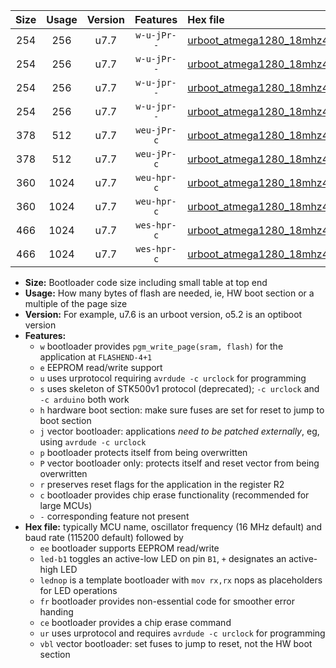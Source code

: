 |Size|Usage|Version|Features|Hex file|
|:-:|:-:|:-:|:-:|:--|
|254|256|u7.7|`w-u-jPr--`|[urboot_atmega1280_18mhz432_9600bps_led+b7_ur_vbl.hex](https://raw.githubusercontent.com/stefanrueger/urboot.hex/main/mcus/atmega1280/fcpu_18mhz432/9600_bps/urboot_atmega1280_18mhz432_9600bps_led+b7_ur_vbl.hex)|
|254|256|u7.7|`w-u-jPr--`|[urboot_atmega1280_18mhz432_9600bps_lednop_ur_vbl.hex](https://raw.githubusercontent.com/stefanrueger/urboot.hex/main/mcus/atmega1280/fcpu_18mhz432/9600_bps/urboot_atmega1280_18mhz432_9600bps_lednop_ur_vbl.hex)|
|254|256|u7.7|`w-u-jpr--`|[urboot_atmega1280_18mhz432_9600bps_led+b7_fr_ur_vbl.hex](https://raw.githubusercontent.com/stefanrueger/urboot.hex/main/mcus/atmega1280/fcpu_18mhz432/9600_bps/urboot_atmega1280_18mhz432_9600bps_led+b7_fr_ur_vbl.hex)|
|254|256|u7.7|`w-u-jpr--`|[urboot_atmega1280_18mhz432_9600bps_lednop_fr_ur_vbl.hex](https://raw.githubusercontent.com/stefanrueger/urboot.hex/main/mcus/atmega1280/fcpu_18mhz432/9600_bps/urboot_atmega1280_18mhz432_9600bps_lednop_fr_ur_vbl.hex)|
|378|512|u7.7|`weu-jPr-c`|[urboot_atmega1280_18mhz432_9600bps_ee_led+b7_fr_ce_ur_vbl.hex](https://raw.githubusercontent.com/stefanrueger/urboot.hex/main/mcus/atmega1280/fcpu_18mhz432/9600_bps/urboot_atmega1280_18mhz432_9600bps_ee_led+b7_fr_ce_ur_vbl.hex)|
|378|512|u7.7|`weu-jPr-c`|[urboot_atmega1280_18mhz432_9600bps_ee_lednop_fr_ce_ur_vbl.hex](https://raw.githubusercontent.com/stefanrueger/urboot.hex/main/mcus/atmega1280/fcpu_18mhz432/9600_bps/urboot_atmega1280_18mhz432_9600bps_ee_lednop_fr_ce_ur_vbl.hex)|
|360|1024|u7.7|`weu-hpr-c`|[urboot_atmega1280_18mhz432_9600bps_ee_led+b7_fr_ce_ur.hex](https://raw.githubusercontent.com/stefanrueger/urboot.hex/main/mcus/atmega1280/fcpu_18mhz432/9600_bps/urboot_atmega1280_18mhz432_9600bps_ee_led+b7_fr_ce_ur.hex)|
|360|1024|u7.7|`weu-hpr-c`|[urboot_atmega1280_18mhz432_9600bps_ee_lednop_fr_ce_ur.hex](https://raw.githubusercontent.com/stefanrueger/urboot.hex/main/mcus/atmega1280/fcpu_18mhz432/9600_bps/urboot_atmega1280_18mhz432_9600bps_ee_lednop_fr_ce_ur.hex)|
|466|1024|u7.7|`wes-hpr-c`|[urboot_atmega1280_18mhz432_9600bps_ee_led+b7_fr_ce.hex](https://raw.githubusercontent.com/stefanrueger/urboot.hex/main/mcus/atmega1280/fcpu_18mhz432/9600_bps/urboot_atmega1280_18mhz432_9600bps_ee_led+b7_fr_ce.hex)|
|466|1024|u7.7|`wes-hpr-c`|[urboot_atmega1280_18mhz432_9600bps_ee_lednop_fr_ce.hex](https://raw.githubusercontent.com/stefanrueger/urboot.hex/main/mcus/atmega1280/fcpu_18mhz432/9600_bps/urboot_atmega1280_18mhz432_9600bps_ee_lednop_fr_ce.hex)|

- **Size:** Bootloader code size including small table at top end
- **Usage:** How many bytes of flash are needed, ie, HW boot section or a multiple of the page size
- **Version:** For example, u7.6 is an urboot version, o5.2 is an optiboot version
- **Features:**
  + `w` bootloader provides `pgm_write_page(sram, flash)` for the application at `FLASHEND-4+1`
  + `e` EEPROM read/write support
  + `u` uses urprotocol requiring `avrdude -c urclock` for programming
  + `s` uses skeleton of STK500v1 protocol (deprecated); `-c urclock` and `-c arduino` both work
  + `h` hardware boot section: make sure fuses are set for reset to jump to boot section
  + `j` vector bootloader: applications *need to be patched externally*, eg, using `avrdude -c urclock`
  + `p` bootloader protects itself from being overwritten
  + `P` vector bootloader only: protects itself and reset vector from being overwritten
  + `r` preserves reset flags for the application in the register R2
  + `c` bootloader provides chip erase functionality (recommended for large MCUs)
  + `-` corresponding feature not present
- **Hex file:** typically MCU name, oscillator frequency (16 MHz default) and baud rate (115200 default) followed by
  + `ee` bootloader supports EEPROM read/write
  + `led-b1` toggles an active-low LED on pin `B1`, `+` designates an active-high LED
  + `lednop` is a template bootloader with `mov rx,rx` nops as placeholders for LED operations
  + `fr` bootloader provides non-essential code for smoother error handing
  + `ce` bootloader provides a chip erase command
  + `ur` uses urprotocol and requires `avrdude -c urclock` for programming
  + `vbl` vector bootloader: set fuses to jump to reset, not the HW boot section
